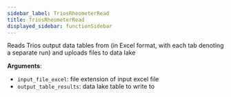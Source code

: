 ```yaml
---
sidebar_label: TriosRheometerRead
title: TriosRheometerRead
displayed_sidebar: functionSidebar
---
```


Reads Trios output data tables from (in Excel format, with each tab denoting a separate run) and uploads files to data lake

**Arguments**:

- `input_file_excel`: file extension of input excel file
- `output_table_results`: data lake table to write to

